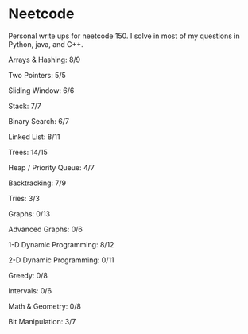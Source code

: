 # Neetcode

Personal write ups for neetcode 150. I solve in most of my questions in Python, java, and C++.

Arrays & Hashing: 8/9

Two Pointers: 5/5

Sliding Window: 6/6

Stack: 7/7

Binary Search: 6/7

Linked List: 8/11

Trees: 14/15

Heap / Priority Queue: 4/7

Backtracking: 7/9

Tries: 3/3

Graphs: 0/13

Advanced Graphs: 0/6

1-D Dynamic Programming: 8/12

2-D Dynamic Programming: 0/11

Greedy: 0/8

Intervals: 0/6

Math & Geometry: 0/8

Bit Manipulation: 3/7
